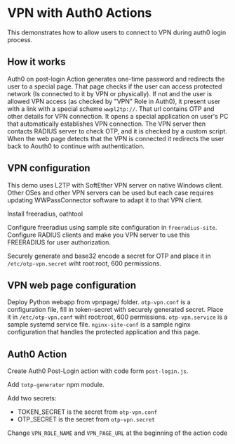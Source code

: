 # VPN with Auth0 Actions

This demonstrates how to allow users to connect to VPN during auth0 login process.

## How it works

Auth0 on post-login Action generates one-time password and redirects the user to a special page.
That page checks if the user can access protected network (Is connected to it by VPN or physically). If not and the user is allowed VPN access (as checked by "VPN" Role in Auth0), it present user with a link with a special scheme `wwpl2tp://`. That url contains OTP and other details for VPN connection. It opens a special application on user's PC that automatically establishes VPN connection.
The VPN server then contacts RADIUS server to check OTP, and it is checked by a custom script.
When the web page detects that the VPN is connected it redirects the user back to Aouth0 to continue with authentication.

## VPN configuration

This demo uses L2TP with SoftEther VPN server on native Windows client. Other OSes and other VPN servers can be used but each case requires updating WWPassConnector software to adapt it to that VPN client.

Install freeradius, oathtool

Configure freeradius using sample site configuration in `freeradius-site`. Configure RADIUS clients and make you VPN server to use this FREERADIUS for user authorization.

Securely generate and base32 encode a secret for OTP and place it in `/etc/otp-vpn.secret` wiht root:root, 600 permissions.

## VPN web page configuration

Deploy Python webapp from vpnpage/ folder.
`otp-vpn.conf` is a configuration file, fill in token-secret with securely generated secret. Place it in `/etc/otp-vpn.conf` wiht root:root, 600 permissions.
`otp-vpn.service` is a sample systemd service file.
`nginx-site-conf` is a sample nginx configuration that handles the protected application and this page.

## Auth0 Action

Create Auth0 Post-Login action with code form `post-login.js`.

Add `totp-generator` npm module.

Add two secrets:
 - TOKEN_SECRET is the secret from `otp-vpn.conf`
 - OTP_SECRET is the secret from `otp-vpn.secret`

Change `VPN_ROLE_NAME` and `VPN_PAGE_URL` at the beginning of the action code
